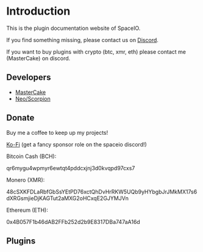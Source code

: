 # Introduction

This is the plugin documentation website of SpaceIO.

If you find something missing, please contact us on [Discord](https://discord.spaceio.xyz/).

If you want to buy plugins with crypto (btc, xmr, eth) please contact me (MasterCake) on discord.

## Developers

* [MasterCake](https://www.spigotmc.org/members/mastercake.29634/)
* [Neo/Scorpion](https://www.spigotmc.org/members/scorpion.40073/)

## Donate

Buy me a coffee to keep up my projects!

[Ko-Fi](https://ko-fi.com/mastercake) (get a fancy sponsor role on the spaceio discord!)

Bitcoin Cash (BCH):

qr6mygu4wpmyr6ewtqt4pddcxjnj3d0kvqpd97cxs7

Monero (XMR):

48cSXKFDLaRbfGbSsYEtPD76xctQhDvHrRKW5UQb9yHYbgbJrJMkMX17s6dXRGsmjieDjKAGTut2aMXG2oHCxqE2GJYMJVn

Ethereum (ETH):

0x4B057F1b46dAB2FFb252d2b9E8317DBa747aA16d


## Plugins

<Icon src="advancedoregen.jpg" caption="AdvancedOreGen" href="../plugin/advancedoregen/"></Icon>
<Icon src="safarinet.jpg" caption="SafariNet" href="../plugin/safarinet/"></Icon>
<Icon src="dropedit2.jpg" caption="DropEdit2" href="../plugin/dropedit2/"></Icon>
<Icon src="customoregen.jpg" caption="CustomOreGen" href="../plugin/customoregen/"></Icon>
<Icon src="serverpolls.jpg" caption="ServerPolls" href="../plugin/serverpolls/"></Icon>
<Icon src="ushop.jpg" caption="uShop" href="../plugin/ushop/"></Icon>
<Icon src="BCRanks.jpg" caption="BCRanks" href="../plugin/bcranks/"></Icon>
